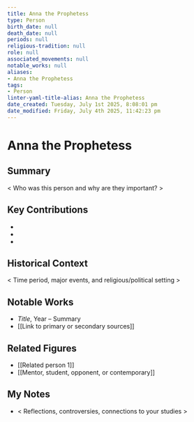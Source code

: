 ```yaml
---
title: Anna the Prophetess
type: Person
birth_date: null
death_date: null
periods: null
religious-tradition: null
role: null
associated_movements: null
notable_works: null
aliases:
- Anna the Prophetess
tags:
- Person
linter-yaml-title-alias: Anna the Prophetess
date_created: Tuesday, July 1st 2025, 8:08:01 pm
date_modified: Friday, July 4th 2025, 11:42:23 pm
---
```


# Anna the Prophetess

## Summary
< Who was this person and why are they important? >

## Key Contributions
- 
- 
- 

## Historical Context
< Time period, major events, and religious/political setting >

## Notable Works
- *Title*, Year – Summary
- [[Link to primary or secondary sources]]


## Related Figures
- [[Related person 1]]
- [[Mentor, student, opponent, or contemporary]]

## My Notes
- < Reflections, controversies, connections to your studies >
